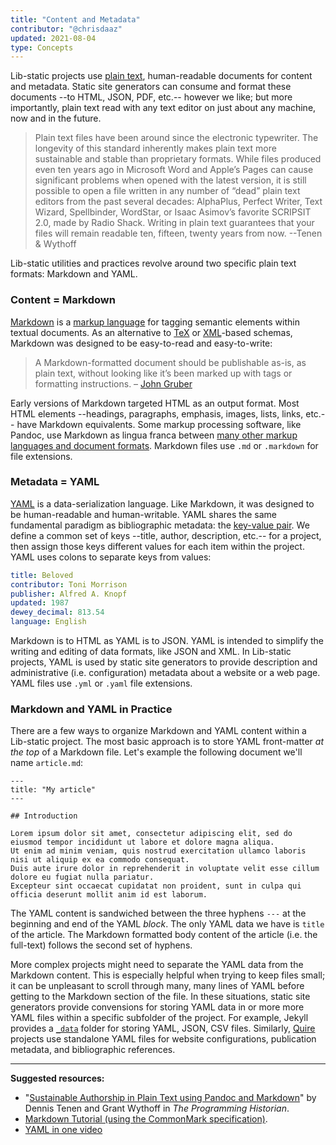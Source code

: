 ```yaml
---
title: "Content and Metadata"
contributor: "@chrisdaaz"
updated: 2021-08-04
type: Concepts
---
```


Lib-static projects use [plain text](/concepts/plaintext/), human-readable documents for content and metadata. Static site generators can consume and format these documents --to HTML, JSON, PDF, etc.-- however we like; but more importantly, plain text read with any text editor on just about any machine, now and in the future.

> Plain text files have been around since the electronic typewriter. The longevity of this standard inherently makes plain text more sustainable and stable than proprietary formats. While files produced even ten years ago in Microsoft Word and Apple’s Pages can cause significant problems when opened with the latest version, it is still possible to open a file written in any number of “dead” plain text editors from the past several decades: AlphaPlus, Perfect Writer, Text Wizard, Spellbinder, WordStar, or Isaac Asimov’s favorite SCRIPSIT 2.0, made by Radio Shack. Writing in plain text guarantees that your files will remain readable ten, fifteen, twenty years from now. --Tenen & Wythoff

Lib-static utilities and practices revolve around two specific plain text formats: Markdown and YAML.

### Content = Markdown

[Markdown](https://en.wikipedia.org/wiki/Markdown) is a [markup language](https://en.wikipedia.org/wiki/Markup_language) for tagging semantic elements within textual documents. As an alternative to [TeX](https://en.wikipedia.org/wiki/TeX) or [XML](https://en.wikipedia.org/wiki/XML)-based schemas, Markdown was designed to be easy-to-read and easy-to-write:

> A Markdown-formatted document should be publishable as-is, as plain text, without looking like it’s been marked up with tags or formatting instructions. – [John Gruber](https://daringfireball.net/projects/markdown/syntax#philosophy)

Early versions of Markdown targeted HTML as an output format. Most HTML elements --headings, paragraphs, emphasis, images, lists, links, etc.-- have Markdown equivalents. Some markup processing software, like Pandoc, use Markdown as lingua franca between [many other markup languages and document formats](https://pandoc.org/). Markdown files use `.md` or `.markdown` for file extensions.

### Metadata = YAML

[YAML](https://en.wikipedia.org/wiki/YAML) is a data-serialization language. Like Markdown, it was designed to be human-readable and human-writable. YAML shares the same fundamental paradigm as bibliographic metadata: the [key-value pair](https://en.wikipedia.org/wiki/Name%E2%80%93value_pair). We define a common set of keys --title, author, description, etc.-- for a project, then assign those keys different values for each item within the project. YAML uses colons to separate keys from values:

```yaml
title: Beloved
contributor: Toni Morrison
publisher: Alfred A. Knopf
updated: 1987
dewey_decimal: 813.54
language: English
```

Markdown is to HTML as YAML is to JSON. YAML is intended to simplify the writing and editing of data formats, like JSON and XML. In Lib-static projects, YAML is used by static site generators to provide description and administrative (i.e. configuration) metadata about a website or a web page. YAML files use `.yml` or `.yaml` file extensions.

### Markdown and YAML in Practice

There are a few ways to organize Markdown and YAML content within a Lib-static project. The most basic approach is to store YAML front-matter *at the top* of a Markdown file. Let's example the following document we'll name `article.md`:

```
---
title: "My article"
---

## Introduction

Lorem ipsum dolor sit amet, consectetur adipiscing elit, sed do eiusmod tempor incididunt ut labore et dolore magna aliqua. 
Ut enim ad minim veniam, quis nostrud exercitation ullamco laboris nisi ut aliquip ex ea commodo consequat. 
Duis aute irure dolor in reprehenderit in voluptate velit esse cillum dolore eu fugiat nulla pariatur. 
Excepteur sint occaecat cupidatat non proident, sunt in culpa qui officia deserunt mollit anim id est laborum.
```

The YAML content is sandwiched between the three hyphens `---` at the beginning and end of the YAML *block*. The only YAML data we have is `title` of the article. The Markdown formatted body content of the article (i.e. the full-text) follows the second set of hyphens. 

More complex projects might need to separate the YAML data from the Markdown content. This is especially helpful when trying to keep files small; it can be unpleasant to scroll through many, many lines of YAML before getting to the Markdown section of the file. In these situations, static site generators provide convensions for storing YAML data in or more more YAML files within a specific subfolder of the project. For example, Jekyll provides a [`_data`](https://jekyllrb.com/docs/datafiles/) folder for storing YAML, JSON, CSV files. Similarly, [Quire](https://quire.getty.edu/) projects use standalone YAML files for website configurations, publication metadata, and bibliographic references.

---------

**Suggested resources:**

- "[Sustainable Authorship in Plain Text using Pandoc and Markdown](https://doi.org/10.46430/phen0041)" by Dennis Tenen and Grant Wythoff in _The Programming Historian_. 
- [Markdown Tutorial (using the CommonMark specification)](https://commonmark.org/help/tutorial/).
- [YAML in one video](https://youtu.be/cdLNKUoMc6c)
